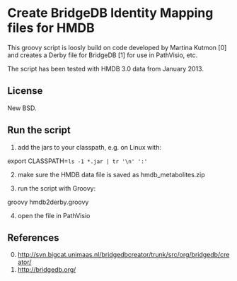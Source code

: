 Create BridgeDB Identity Mapping files for HMDB
===============================================

This groovy script is loosly build on code developed by Martina Kutmon [0]
and creates a Derby file for BridgeDB [1] for use in PathVisio, etc.

The script has been tested with HMDB 3.0 data from January 2013.

License
-------

New BSD.

Run the script
--------------

1. add the jars to your classpath, e.g. on Linux with:

  export CLASSPATH=`ls -1 *.jar | tr '\n' ':'`

2. make sure the HMDB data file is saved as hmdb_metabolites.zip

3. run the script with Groovy:

  groovy hmdb2derby.groovy

4. open the file in PathVisio

References
----------

0. http://svn.bigcat.unimaas.nl/bridgedbcreator/trunk/src/org/bridgedb/creator/
1. http://bridgedb.org/
